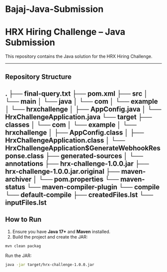 # Bajaj-Java-Submission

# HRX Hiring Challenge – Java Submission

This repository contains the Java solution for the HRX Hiring Challenge.

---

## Repository Structure

.
├── final-query.txt
├── pom.xml
├── src
│   └── main
│       └── java
│           └── com
│               └── example
│                   └── hrxchallenge
│                       ├── AppConfig.java
│                       └── HrxChallengeApplication.java
└── target
    ├── classes
    │   └── com
    │       └── example
    │           └── hrxchallenge
    │               ├── AppConfig.class
    │               ├── HrxChallengeApplication.class
    │               └── HrxChallengeApplication$GenerateWebhookResponse.class
    ├── generated-sources
    │   └── annotations
    ├── hrx-challenge-1.0.0.jar
    ├── hrx-challenge-1.0.0.jar.original
    ├── maven-archiver
    │   └── pom.properties
    └── maven-status
        └── maven-compiler-plugin
            └── compile
                └── default-compile
                    ├── createdFiles.lst
                    └── inputFiles.lst
---

## How to Run

1. Ensure you have **Java 17+** and **Maven** installed.
2. Build the project and create the JAR:

```bash
mvn clean packag
```
Run the JAR:
```bash
java -jar target/hrx-challenge-1.0.0.jar
```
